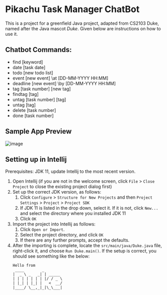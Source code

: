 # Pikachu Task Manager ChatBot

This is a project for a greenfield Java project, adapted from CS2103 Duke, named after the Java mascot _Duke_. Given below are instructions on how to use it. 

## Chatbot Commands:

- find [keyword]
- date [task date]
- todo [new todo list]
- event [new event] \at [DD-MM-YYYY HH:MM]
- deadline [new event] \by [DD-MM-YYYY HH:MM]
- tag [task number] [new tag]
- findtag [tag]
- untag [task number] [tag]
- untag [tag]
- delete [task number]
- done [task number]

## Sample App Preview

![image](other/app-preview.gif)

## Setting up in Intellij

Prerequisites: JDK 11, update Intellij to the most recent version.

1. Open Intellij (if you are not in the welcome screen, click `File` > `Close Project` to close the existing project dialog first)
1. Set up the correct JDK version, as follows:
   1. Click `Configure` > `Structure for New Projects` and then `Project Settings` > `Project` > `Project SDK`
   1. If JDK 11 is listed in the drop down, select it. If it is not, click `New...` and select the directory where you installed JDK 11
   1. Click `OK`
1. Import the project into Intellij as follows:
   1. Click `Open or Import`.
   1. Select the project directory, and click `OK`
   1. If there are any further prompts, accept the defaults.
1. After the importing is complete, locate the `src/main/java/Duke.java` file, right-click it, and choose `Run Duke.main()`. If the setup is correct, you should see something like the below:
   ```
   Hello from
    ____        _        
   |  _ \ _   _| | _____ 
   | | | | | | | |/ / _ \
   | |_| | |_| |   <  __/
   |____/ \__,_|_|\_\___|
   ```
